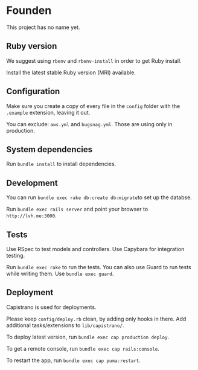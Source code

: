 # Founden

This project has no name yet.

## Ruby version

We suggest using `rbenv` and `rbenv-install` in order to get Ruby install.

Install the latest stable Ruby version (MRI) available.

## Configuration

Make sure you create a copy of every file in the `config` folder with the
`.example` extension, leaving it out.

You can exclude: `aws.yml` and `bugsnag.yml`.
Those are using only in production.

## System dependencies

Run `bundle install` to install dependencies.

## Development

You can run `bundle exec rake db:create db:migrate`to set up the databse.

Run `bundle exec rails server` and point your browser to `http://lvh.me:3000`.

## Tests

Use RSpec to test models and controllers.
Use Capybara for integration testing.

Run `bundle exec rake` to run the tests.
You can also use Guard to run tests while writing them. Use `bundle exec guard`.

## Deployment

Capistrano is used for deployments.

Please keep `config/deploy.rb` clean, by adding only hooks in there.
Add additional tasks/extensions to `lib/capistrano/`.

To deploy latest version, run `bundle exec cap production deploy`.

To get a remote console, run `bundle exec cap rails:console`.

To restart the app, run `bundle exec cap puma:restart`.
